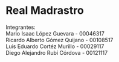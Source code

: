 # Real Madrastro<br />
Integrantes:<br />
Mario Isaac López Guevara - 00046317<br />
Ricardo Alberto Gómez Quijano - 00108517<br />
Luis Eduardo Cortéz Murillo - 00029117<br />
Diego Alejandro Rubí Córdova - 00121117
